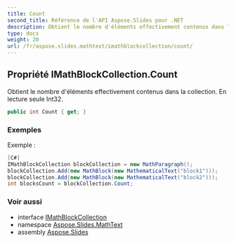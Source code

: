 ```yaml
---
title: Count
second_title: Référence de l'API Aspose.Slides pour .NET
description: Obtient le nombre d'éléments effectivement contenus dans la collection. En lecture seule Int32.
type: docs
weight: 20
url: /fr/aspose.slides.mathtext/imathblockcollection/count/
---
```


## Propriété IMathBlockCollection.Count

Obtient le nombre d'éléments effectivement contenus dans la collection. En lecture seule Int32.

```csharp
public int Count { get; }
```

### Exemples

Exemple :

```csharp
[C#]
IMathBlockCollection blockCollection = new MathParagraph();
blockCollection.Add(new MathBlock(new MathematicalText("block1")));
blockCollection.Add(new MathBlock(new MathematicalText("block2")));
int blocksCount = blockCollection.Count;
```

### Voir aussi

* interface [IMathBlockCollection](../../imathblockcollection)
* namespace [Aspose.Slides.MathText](../../imathblockcollection)
* assembly [Aspose.Slides](../../../)

<!-- NE PAS ÉDITER : généré par xmldocmd pour Aspose.Slides.dll -->